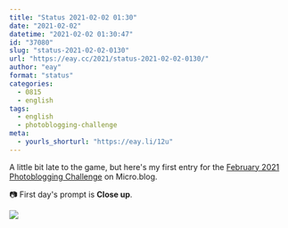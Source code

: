 ```yaml
---
title: "Status 2021-02-02 01:30"
date: "2021-02-02"
datetime: "2021-02-02 01:30:47"
id: "37080"
slug: "status-2021-02-02-0130"
url: "https://eay.cc/2021/status-2021-02-02-0130/"
author: "eay"
format: "status"
categories:
  - 0815
  - english
tags:
  - english
  - photoblogging-challenge
meta:
  - yourls_shorturl: "https://eay.li/12u"
---
```


A little bit late to the game, but here's my first entry for the [February 2021 Photoblogging Challenge](https://micro.welltempered.net/2021/01/30/february-photoblogging-challenge.html) on Micro.blog.

📷 First day's prompt is **Close up**.

![](https://eay.cc/uploads/2021/mb-1-closeup.jpg)
